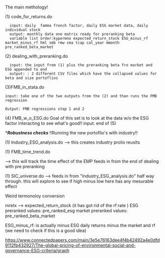 The main methology!


(1) code_for_returns.do

      input: daily  famma french factor, daily ESG market data, daily individual stock
      output: monthly data one matrix ready for preranking beta
      variable list order:kypermno expected_return_stock ESG_minus_rf market_minus_rf hml smb rmw cma tcap cal_year mmonth pre_ranked_beta_market



(2) dealing_with_preranking.do

      input: the input from (1) plus the preranking beta fro market and ESG appended to end
      output: : 2 different CSV files which have the collapsed values for beta and size portoflios


(3)FMB_in_stata.do

    input: take one of the two outputs from the (2) and than runs the FMB regression

    Output: FMB regressions step 1 and 2

(4) FMB_w_o_ESG.do
      Goal of this set is to look at the data w/o the ESG factor interacting to see what's good!!
      input: end of (5)



****Robustness checks***
!!Running the new portoflio's with industry!!

(1) Industry_ESG_analysis.do
--> this creates industry prolio reuslts

(1) FMB_time_trend.do

--> this will track the time effect of the EMP feeds in from the end of dealing with pre preranking

(1) SIC_universe.do
--> feeds in from  "Industry_ESG_analysis.do" half way through. this will explore to see if high minus low here has any mesurable effect 





Weird termonoloy conversion

   mretx --> expected_return_stock (it has got rid of the rf rate )
   ESG preranked values: pre_ranked_esg
   market preranked values: pre_ranked_beta_market


   ESG_minus_rf: is actually minus ESG daily returns minus the market and rf (we need to check if this is a good idea)

   https://www.connectedpapers.com/main/3e5e76163dee4f4b42492a4e0dfd9112fb432927/The-global-pricing-of-environmental-social-and-governance-ESG-criteria/graph
